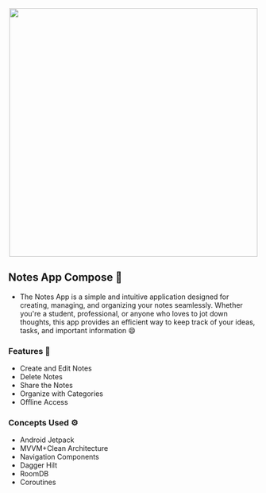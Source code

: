 <div align="center">
<img width="500" src="https://github.com/utkarsh006/Notes-app-compose/assets/94545831/d16b218d-abf3-46cb-a1c1-137301df6bed" /></div>

## Notes App Compose 📒

- The Notes App is a simple and intuitive application designed for creating, managing, and organizing your notes seamlessly.
 Whether you're a student, professional, or anyone who loves to jot down thoughts, this app provides an efficient way to keep track of
your ideas, tasks, and important information 😄

### Features 📱
- Create and Edit Notes
- Delete Notes
- Share the Notes
- Organize with Categories
- Offline Access

### Concepts Used ⚙️

- Android Jetpack
- MVVM+Clean Architecture
- Navigation Components
- Dagger Hilt
- RoomDB
- Coroutines
